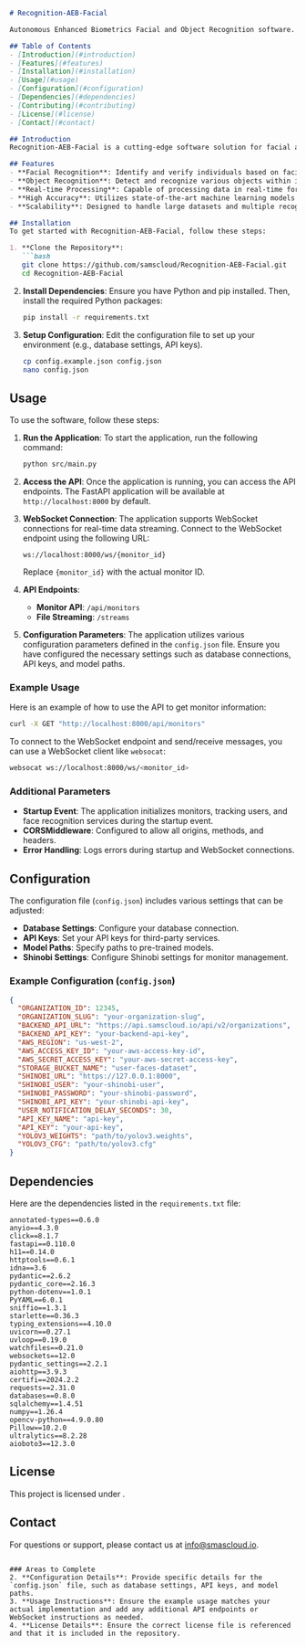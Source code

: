 ```markdown
# Recognition-AEB-Facial

Autonomous Enhanced Biometrics Facial and Object Recognition software.

## Table of Contents
- [Introduction](#introduction)
- [Features](#features)
- [Installation](#installation)
- [Usage](#usage)
- [Configuration](#configuration)
- [Dependencies](#dependencies)
- [Contributing](#contributing)
- [License](#license)
- [Contact](#contact)

## Introduction
Recognition-AEB-Facial is a cutting-edge software solution for facial and object recognition. This project leverages advanced algorithms to provide accurate and efficient biometric recognition capabilities.

## Features
- **Facial Recognition**: Identify and verify individuals based on facial features.
- **Object Recognition**: Detect and recognize various objects within images and videos.
- **Real-time Processing**: Capable of processing data in real-time for immediate results.
- **High Accuracy**: Utilizes state-of-the-art machine learning models to ensure high accuracy.
- **Scalability**: Designed to handle large datasets and multiple recognition tasks simultaneously.

## Installation
To get started with Recognition-AEB-Facial, follow these steps:

1. **Clone the Repository**:
   ```bash
   git clone https://github.com/samscloud/Recognition-AEB-Facial.git
   cd Recognition-AEB-Facial
   ```

2. **Install Dependencies**:
   Ensure you have Python and pip installed. Then, install the required Python packages:
   ```bash
   pip install -r requirements.txt
   ```

3. **Setup Configuration**:
   Edit the configuration file to set up your environment (e.g., database settings, API keys).
   ```bash
   cp config.example.json config.json
   nano config.json
   ```

## Usage
To use the software, follow these steps:

1. **Run the Application**:
   To start the application, run the following command:
   ```bash
   python src/main.py
   ```

2. **Access the API**:
   Once the application is running, you can access the API endpoints. The FastAPI application will be available at `http://localhost:8000` by default.

3. **WebSocket Connection**:
   The application supports WebSocket connections for real-time data streaming. Connect to the WebSocket endpoint using the following URL:
   ```plaintext
   ws://localhost:8000/ws/{monitor_id}
   ```
   Replace `{monitor_id}` with the actual monitor ID.

4. **API Endpoints**:
   - **Monitor API**: `/api/monitors`
   - **File Streaming**: `/streams`

5. **Configuration Parameters**:
   The application utilizes various configuration parameters defined in the `config.json` file. Ensure you have configured the necessary settings such as database connections, API keys, and model paths.

### Example Usage
Here is an example of how to use the API to get monitor information:

```bash
curl -X GET "http://localhost:8000/api/monitors"
```

To connect to the WebSocket endpoint and send/receive messages, you can use a WebSocket client like `websocat`:

```bash
websocat ws://localhost:8000/ws/<monitor_id>
```

### Additional Parameters
- **Startup Event**: The application initializes monitors, tracking users, and face recognition services during the startup event.
- **CORSMiddleware**: Configured to allow all origins, methods, and headers.
- **Error Handling**: Logs errors during startup and WebSocket connections.

## Configuration
The configuration file (`config.json`) includes various settings that can be adjusted:
- **Database Settings**: Configure your database connection.
- **API Keys**: Set your API keys for third-party services.
- **Model Paths**: Specify paths to pre-trained models.
- **Shinobi Settings**: Configure Shinobi settings for monitor management.

### Example Configuration (`config.json`)
```json
{
  "ORGANIZATION_ID": 12345,
  "ORGANIZATION_SLUG": "your-organization-slug",
  "BACKEND_API_URL": "https://api.samscloud.io/api/v2/organizations",
  "BACKEND_API_KEY": "your-backend-api-key",
  "AWS_REGION": "us-west-2",
  "AWS_ACCESS_KEY_ID": "your-aws-access-key-id",
  "AWS_SECRET_ACCESS_KEY": "your-aws-secret-access-key",
  "STORAGE_BUCKET_NAME": "user-faces-dataset",
  "SHINOBI_URL": "https://127.0.0.1:8000",
  "SHINOBI_USER": "your-shinobi-user",
  "SHINOBI_PASSWORD": "your-shinobi-password",
  "SHINOBI_API_KEY": "your-shinobi-api-key",
  "USER_NOTIFICATION_DELAY_SECONDS": 30,
  "API_KEY_NAME": "api-key",
  "API_KEY": "your-api-key",
  "YOLOV3_WEIGHTS": "path/to/yolov3.weights",
  "YOLOV3_CFG": "path/to/yolov3.cfg"
}
```

## Dependencies
Here are the dependencies listed in the `requirements.txt` file:

```plaintext
annotated-types==0.6.0
anyio==4.3.0
click==8.1.7
fastapi==0.110.0
h11==0.14.0
httptools==0.6.1
idna==3.6
pydantic==2.6.2
pydantic_core==2.16.3
python-dotenv==1.0.1
PyYAML==6.0.1
sniffio==1.3.1
starlette==0.36.3
typing_extensions==4.10.0
uvicorn==0.27.1
uvloop==0.19.0
watchfiles==0.21.0
websockets==12.0
pydantic_settings==2.2.1
aiohttp==3.9.3
certifi==2024.2.2
requests==2.31.0
databases==0.8.0
sqlalchemy==1.4.51
numpy==1.26.4
opencv-python==4.9.0.80
Pillow==10.2.0
ultralytics==8.2.28
aioboto3==12.3.0
```

## License
This project is licensed under .

## Contact
For questions or support, please contact us at info@smascloud.io.
```

### Areas to Complete
2. **Configuration Details**: Provide specific details for the `config.json` file, such as database settings, API keys, and model paths.
3. **Usage Instructions**: Ensure the example usage matches your actual implementation and add any additional API endpoints or WebSocket instructions as needed.
4. **License Details**: Ensure the correct license file is referenced and that it is included in the repository.
